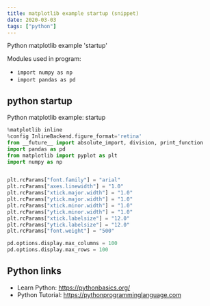 ```yaml
---
title: matplotlib example startup (snippet)
date: 2020-03-03
tags: ["python"]
---
```

Python matplotlib example 'startup'


Modules used in program: 
* `import numpy as np`
* `import pandas as pd`

## python startup

Python matplotlib example: startup

```python
%matplotlib inline
%config InlineBackend.figure_format='retina'
from __future__ import absolute_import, division, print_function
import pandas as pd
from matplotlib import pyplot as plt
import numpy as np


plt.rcParams["font.family"] = "arial"
plt.rcParams["axes.linewidth"] = "1.0"
plt.rcParams["xtick.major.width"] = "1.0"
plt.rcParams["ytick.major.width"] = "1.0"
plt.rcParams["xtick.minor.width"] = "1.0"
plt.rcParams["ytick.minor.width"] = "1.0"
plt.rcParams["xtick.labelsize"] = "12.0"
plt.rcParams["ytick.labelsize"] = "12.0"
plt.rcParams["font.weight"] = "500"

pd.options.display.max_columns = 100
pd.options.display.max_rows = 100

```

## Python links

- Learn Python: https://pythonbasics.org/
- Python Tutorial: https://pythonprogramminglanguage.com
